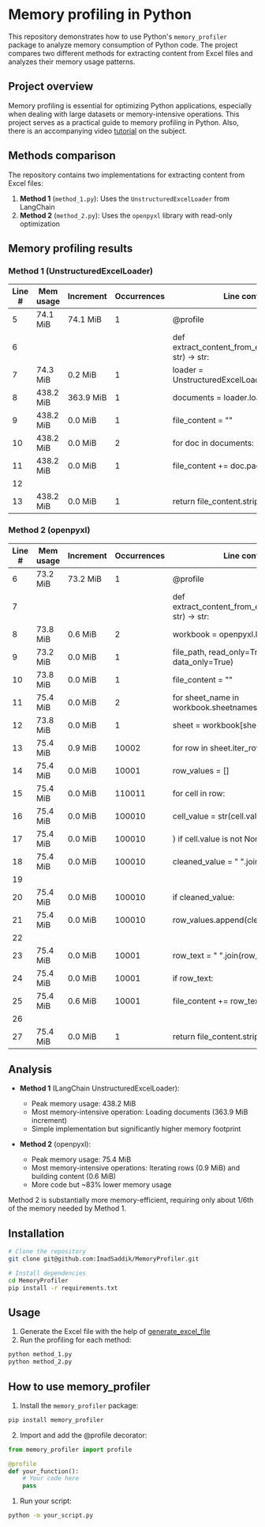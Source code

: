 # Memory profiling in Python

This repository demonstrates how to use Python's `memory_profiler` package to analyze memory consumption of Python code. The project compares two different methods for extracting content from Excel files and analyzes their memory usage patterns.

## Project overview

Memory profiling is essential for optimizing Python applications, especially when dealing with large datasets or memory-intensive operations. This project serves as a practical guide to memory profiling in Python. Also, there is an accompanying video [tutorial](yet_to_be_added) on the subject.

## Methods comparison

The repository contains two implementations for extracting content from Excel files:

1. **Method 1** (`method_1.py`): Uses the `UnstructuredExcelLoader` from LangChain
2. **Method 2** (`method_2.py`): Uses the `openpyxl` library with read-only optimization

## Memory profiling results

### Method 1 (UnstructuredExcelLoader)

| Line # | Mem usage | Increment | Occurrences | Line contents |
|--------|-----------|-----------|------------|---------------|
| 5      | 74.1 MiB  | 74.1 MiB  | 1          | @profile |
| 6      |           |           |            | def extract_content_from_excel_file(file_path: str) -> str: |
| 7      | 74.3 MiB  | 0.2 MiB   | 1          | loader = UnstructuredExcelLoader(file_path) |
| 8      | 438.2 MiB | 363.9 MiB | 1          | documents = loader.load() |
| 9      | 438.2 MiB | 0.0 MiB   | 1          | file_content = "" |
| 10     | 438.2 MiB | 0.0 MiB   | 2          | for doc in documents: |
| 11     | 438.2 MiB | 0.0 MiB   | 1          | file_content += doc.page_content + "\n" |
| 12     |           |           |            | |
| 13     | 438.2 MiB | 0.0 MiB   | 1          | return file_content.strip() |

### Method 2 (openpyxl)

| Line # | Mem usage | Increment | Occurrences | Line contents |
|--------|-----------|-----------|------------|---------------|
| 6      | 73.2 MiB  | 73.2 MiB  | 1          | @profile |
| 7      |           |           |            | def extract_content_from_excel_file(file_path: str) -> str: |
| 8      | 73.8 MiB  | 0.6 MiB   | 2          | workbook = openpyxl.load_workbook( |
| 9      | 73.2 MiB  | 0.0 MiB   | 1          | file_path, read_only=True, data_only=True) |
| 10     | 73.8 MiB  | 0.0 MiB   | 1          | file_content = "" |
| 11     | 75.4 MiB  | 0.0 MiB   | 2          | for sheet_name in workbook.sheetnames: |
| 12     | 73.8 MiB  | 0.0 MiB   | 1          | sheet = workbook[sheet_name] |
| 13     | 75.4 MiB  | 0.9 MiB   | 10002      | for row in sheet.iter_rows(): |
| 14     | 75.4 MiB  | 0.0 MiB   | 10001      | row_values = [] |
| 15     | 75.4 MiB  | 0.0 MiB   | 110011     | for cell in row: |
| 16     | 75.4 MiB  | 0.0 MiB   | 100010     | cell_value = str(cell.value).strip( |
| 17     | 75.4 MiB  | 0.0 MiB   | 100010     | ) if cell.value is not None else '' |
| 18     | 75.4 MiB  | 0.0 MiB   | 100010     | cleaned_value = " ".join(cell_value.split()) |
| 19     |           |           |            | |
| 20     | 75.4 MiB  | 0.0 MiB   | 100010     | if cleaned_value: |
| 21     | 75.4 MiB  | 0.0 MiB   | 100010     | row_values.append(cleaned_value) |
| 22     |           |           |            | |
| 23     | 75.4 MiB  | 0.0 MiB   | 10001      | row_text = " ".join(row_values) |
| 24     | 75.4 MiB  | 0.0 MiB   | 10001      | if row_text: |
| 25     | 75.4 MiB  | 0.6 MiB   | 10001      | file_content += row_text + "\n" |
| 26     |           |           |            | |
| 27     | 75.4 MiB  | 0.0 MiB   | 1          | return file_content.strip() |

## Analysis

- **Method 1** (LangChain UnstructuredExcelLoader):
  - Peak memory usage: 438.2 MiB
  - Most memory-intensive operation: Loading documents (363.9 MiB increment)
  - Simple implementation but significantly higher memory footprint

- **Method 2** (openpyxl):
  - Peak memory usage: 75.4 MiB
  - Most memory-intensive operations: Iterating rows (0.9 MiB) and building content (0.6 MiB)
  - More code but ~83% lower memory usage

Method 2 is substantially more memory-efficient, requiring only about 1/6th of the memory needed by Method 1.

## Installation

```bash
# Clone the repository
git clone git@github.com:ImadSaddik/MemoryProfiler.git

# Install dependencies
cd MemoryProfiler
pip install -r requirements.txt
```

## Usage

1. Generate the Excel file with the help of [generate_excel_file](generate_excel_file.ipynb)
2. Run the profiling for each method:

```bash
python method_1.py
python method_2.py
```

## How to use memory_profiler

1. Install the `memory_profiler` package:

```bash
pip install memory_profiler
```

2. Import and add the @profile decorator:

```python
from memory_profiler import profile

@profile
def your_function():
    # Your code here
    pass
```

1. Run your script:

```bash
python -m your_script.py
```
